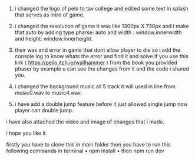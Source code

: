1. i changed the logo of pelo to tav college and edited some text in splash that serves as intro of game.

2. i changed the resolution of game it was like 1300px X 730px and i make that auto by adding type.pharse: auto and width : window.innerwidth and height: window.innerheight.

3. their was and error in game that dont allow player to die so i add the console log to know whats the error and find it and solve if you use this link ( https://pello.itch.io/wallhammer ) from the book you provided phaser by example u can see the changes from it and the code i shared you.

4. i changed the background music all 5 track it will used in line from music0.wav to music4.wav.

5. i have add a double jump feature before it just allowed single jump now player can double jump.

i have also attached the video and image of changes that i made.

i hope you like it.


firstly you have to clone this in main folder then you have to run this following commands in terminal
• npm install
• then npm run dev
